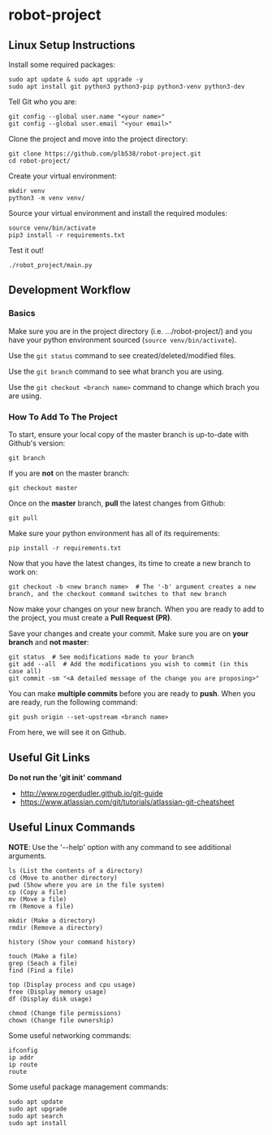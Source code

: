 # robot-project


## Linux Setup Instructions

Install some required packages:
```
sudo apt update & sudo apt upgrade -y
sudo apt install git python3 python3-pip python3-venv python3-dev
```

Tell Git who you are:
```
git config --global user.name "<your name>"
git config --global user.email "<your email>"
```

Clone the project and move into the project directory:
```
git clone https://github.com/plb538/robot-project.git
cd robot-project/
```

Create your virtual environment:
```
mkdir venv
python3 -m venv venv/
```

Source your virtual environment and install the required modules:
```
source venv/bin/activate
pip3 install -r requirements.txt
```

Test it out!
```
./robot_project/main.py
```

## Development Workflow

### Basics

Make sure you are in the project directory (i.e. .../robot-project/) and you have your python environment sourced (```source venv/bin/activate```).

Use the ```git status``` command to see created/deleted/modified files.

Use the ```git branch``` command to see what branch you are using.

Use the ```git checkout <branch name>``` command to change which brach you are using.

### How To Add To The Project

To start, ensure your local copy of the master branch is up-to-date with Github's version:
```
git branch
```

If you are **not** on the master branch:
```
git checkout master
``` 

Once on the **master** branch, **pull** the latest changes from Github:
```
git pull
```

Make sure your python environment has all of its requirements:
```
pip install -r requirements.txt
```

Now that you have the latest changes, its time to create a new branch to work on:
```
git checkout -b <new branch name>  # The '-b' argument creates a new branch, and the checkout command switches to that new branch
```

Now make your changes on your new branch. When you are ready to add to the project, you must create a **Pull Request (PR)**.

Save your changes and create your commit. Make sure you are on **your branch** and **not master**:
```
git status  # See modifications made to your branch
git add --all  # Add the modifications you wish to commit (in this case all)
git commit -sm "<A detailed message of the change you are proposing>"
```

You can make **multiple commits** before you are ready to **push**. When you are ready, run the following command:
```
git push origin --set-upstream <branch name> 
```

From here, we will see it on Github.

## Useful Git Links

**Do not run the 'git init' command**

* http://www.rogerdudler.github.io/git-guide
* https://www.atlassian.com/git/tutorials/atlassian-git-cheatsheet

## Useful Linux Commands

**NOTE**: Use the '--help' option with any command to see additional arguments.

```
ls (List the contents of a directory)
cd (Move to another directory)
pwd (Show where you are in the file system)
cp (Copy a file)
mv (Move a file)
rm (Remove a file)

mkdir (Make a directory)
rmdir (Remove a directory)

history (Show your command history)

touch (Make a file)
grep (Seach a file)
find (Find a file)

top (Display process and cpu usage)
free (Display memory usage)
df (Display disk usage)

chmod (Change file permissions)
chown (Change file ownership)
```

Some useful networking commands:
```
ifconfig
ip addr
ip route
route
```

Some useful package management commands:
```
sudo apt update
sudo apt upgrade
sudo apt search
sudo apt install
```
